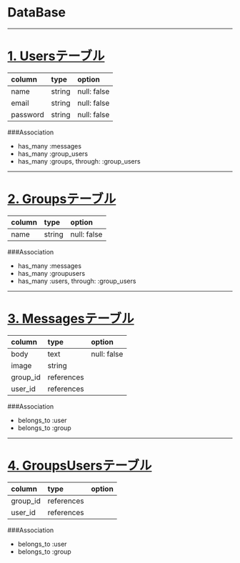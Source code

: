 # DataBase
***

# <u> 1. Usersテーブル </u>

| column   | type    | option         |
|:---------|:--------|:---------------|
| name     | string  | null: false    |
| email    | string  | null: false    |
| password | string  | null: false    |

###Association
- has_many :messages
- has_many :group_users
- has_many :groups, through: :group_users

***

# <u> 2. Groupsテーブル </u>

| column     | type       | option         |
|:-----------|:-----------|:---------------|
| name       | string     | null: false    |


###Association
- has_many :messages
- has_many :groupusers
- has_many :users, through: :group_users

***

# <u> 3. Messagesテーブル </u>
| column   | type        | option         |
|:---------|:------------|:---------------|
| body     | text        | null: false    |
| image    | string      |                |
| group_id | references  |                |
| user_id  | references  |                |

###Association
- belongs_to :user
- belongs_to :group

***

# <u> 4. GroupsUsersテーブル </u>

| column   | type        | option         |
|:---------|:------------|:---------------|
| group_id | references  |                |
| user_id  | references  |                |

###Association
- belongs_to :user
- belongs_to :group
